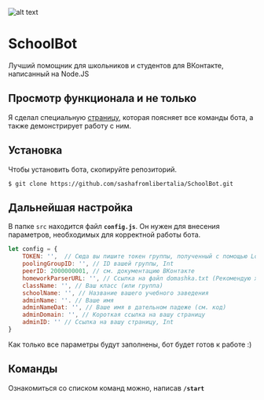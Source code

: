 ![alt text](https://pp.userapi.com/c851036/v851036626/18eb61/eVj7Z4ATJY8.jpg)

# SchoolBot
Лучший помощник для школьников и студентов для ВКонтакте, написанный на Node.JS

## Просмотр функционала и не только

Я сделал специальную [страницу](http://sashafromlibertalia.herokuapp.com/projects/schoolbot), которая поясняет все команды бота, а также демонстрирует работу с ним.

## Установка
Чтобы установить бота, скопируйте репозиторий.
```
$ git clone https://github.com/sashafromlibertalia/SchoolBot.git
```

## Дальнейшая настройка
В папке ```src``` находится файл **```config.js```**. Он нужен для внесения параметров, необходимых для корректной работы бота.
```js
let config = {
    TOKEN: '',  // Сюда вы пишите токен группы, полученный с помощью LongPoll
    poolingGroupID: '', // ID вашей группы, Int
    peerID: 2000000001, // см. документацию ВКонтакте
    homeworkParserURL: '', // Ссылка на файл domashka.txt (Рекомендую хранить его на GitHub в репозитории с ботом)
    className: '', // Ваш класс (или группа)
    schoolName: '', // Название вашего учебного заведения
    adminName: ''. // Ваше имя
    adminNameDat: '', // Ваше имя в дательном падеже (см. код)
    adminDomain: '', // Короткая ссылка на вашу страницу
    adminID: '' // Ссылка на вашу страницу, Int
}
```
Как только все параметры будут заполнены, бот будет готов к работе :)

## Команды
Ознакомиться со списком команд можно, написав **```/start```**